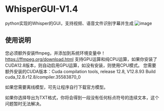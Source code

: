 # WhisperGUI-V1.4
python实现的Whisper的GUI，支持视频、语音文件识别字幕并生成 
![image](https://github.com/user-attachments/assets/f7b13ac6-ddcc-4531-8279-1459fd1451f4) 
## 使用说明
您必须额外安装ffmpeg，并添加到系统环境变量中！https://ffmpeg.org/download.html 
支持GPU运算和纯CPU运算，如果你安装了CUDA12.8版本，则自动启用GPU运算，如没有安装，则使用CPU模式。 
您需要额外安装的CUDA版本：Cuda compilation tools, release 12.8, V12.8.93 
Build cuda_12.8.r12.8/compiler.35583870_0 

如果您需要离线模型，可先让程序自行下载官方模型。 

如果你选择导出为TXT格式，你将会得到一段没有任何标点符号的连续文本，这个问题暂时无法解决。 

